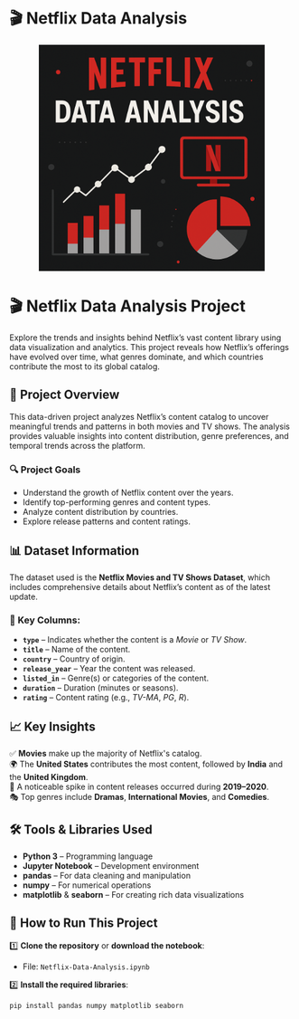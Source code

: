 # 🎬 Netflix Data Analysis

<p align="center">
  <img src="netflix.png" width="400" alt="Netflix Data Analysis Visualization">
</p>

# 🎬 Netflix Data Analysis Project

Explore the trends and insights behind Netflix’s vast content library using data visualization and analytics. This project reveals how Netflix’s offerings have evolved over time, what genres dominate, and which countries contribute the most to its global catalog.

## 📌 Project Overview

This data-driven project analyzes Netflix’s content catalog to uncover meaningful trends and patterns in both movies and TV shows. The analysis provides valuable insights into content distribution, genre preferences, and temporal trends across the platform.

### 🔍 Project Goals
- Understand the growth of Netflix content over the years.
- Identify top-performing genres and content types.
- Analyze content distribution by countries.
- Explore release patterns and content ratings.

## 📊 Dataset Information

The dataset used is the **Netflix Movies and TV Shows Dataset**, which includes comprehensive details about Netflix’s content as of the latest update.

### 🔑 Key Columns:
- **`type`** – Indicates whether the content is a *Movie* or *TV Show*.
- **`title`** – Name of the content.
- **`country`** – Country of origin.
- **`release_year`** – Year the content was released.
- **`listed_in`** – Genre(s) or categories of the content.
- **`duration`** – Duration (minutes or seasons).
- **`rating`** – Content rating (e.g., *TV-MA*, *PG*, *R*).

## 📈 Key Insights

✅ **Movies** make up the majority of Netflix's catalog.  
🌍 The **United States** contributes the most content, followed by **India** and the **United Kingdom**.  
📅 A noticeable spike in content releases occurred during **2019–2020**.  
🎭 Top genres include **Dramas**, **International Movies**, and **Comedies**.

## 🛠️ Tools & Libraries Used

- **Python 3** – Programming language  
- **Jupyter Notebook** – Development environment  
- **pandas** – For data cleaning and manipulation  
- **numpy** – For numerical operations  
- **matplotlib** & **seaborn** – For creating rich data visualizations  

## 🚀 How to Run This Project

1️⃣ **Clone the repository** or **download the notebook**:
- File: `Netflix-Data-Analysis.ipynb`

2️⃣ **Install the required libraries**:
```bash
pip install pandas numpy matplotlib seaborn
